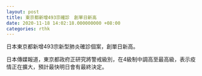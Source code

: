 ```yaml
---
layout: post
title: 東京都新增493宗確診　創單日新高
date: 2020-11-18 14:02:18.000000000 +08:00
categories: rthk
---
```


日本東京都新增493宗新型肺炎確診個案，創單日新高。

日本傳媒報道，東京都政府正研究將警戒級別，在4級制中調高至最高級，表示疫情正在擴大，預計最快明日會有最終決定。
